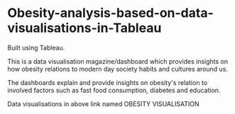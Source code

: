 # Obesity-analysis-based-on-data-visualisations-in-Tableau
Built using Tableau.

This is a data visualisation magazine/dashboard which provides insights on how obesity relations to modern day society habits and cultures around us. 

The dashboards explain and provide insights on obesity's relation to involved factors such as fast food consumption, diabetes and education.

Data visualisations in above link named OBESITY VISUALISATION

